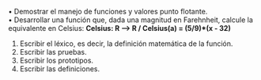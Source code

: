 • Demostrar el manejo de funciones y valores punto flotante.\
• Desarrollar una función que, dada una magnitud en Farehnheit, calcule la\
 equivalente en Celsius: **Celsius: R --> R / Celsius(a) = (5/9)*(x - 32)**
 1. Escribir el léxico, es decir, la definición matemática de la función.
 2. Escribir las pruebas.
 3. Escribir los prototipos.
 4. Escribir las definiciones.